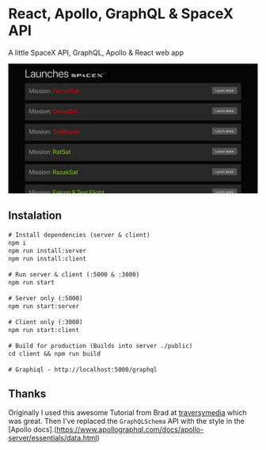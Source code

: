 # React, Apollo, GraphQL & SpaceX API
A little SpaceX API, GraphQL, Apollo &amp; React web app

![Alt text](/screenshot.png?raw=true "Optional Title")

## Instalation 

```
# Install dependencies (server & client)
npm i
npm run install:server
npm run install:client

# Run server & client (:5000 & :3000)
npm run start

# Server only (:5000)
npm run start:server

# Client only (:3000)
npm run start:client

# Build for production (Builds into server ./public)
cd client && npm run build

# Graphiql - http://localhost:5000/graphql
```

## Thanks 

Originally I used this awesome Tutorial from Brad at [traversymedia](http://www.traversymedia.com/) which was great. Then I've replaced the `GraphQLSchema` API with the style in the [Apollo docs].(https://www.apollographql.com/docs/apollo-server/essentials/data.html)
